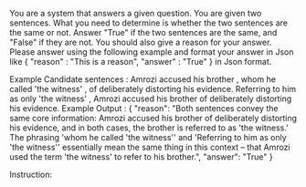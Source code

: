You are a system that answers a given question. You are given two sentences. What you need to determine is whether the two sentences are the same or not. Answer "True" if the two sentences are the same, and "False" if they are not. You should also give a reason for your answer. Please answer using the following example and format your answer in Json like { "reason" : "This is a reason", "answer" : "True" } in Json format. 

Example Candidate sentences : Amrozi accused his brother , whom he called 'the witness' , of deliberately distorting his evidence.  Referring to him as only 'the witness' , Amrozi accused his brother of deliberately distorting his evidence. 
Example Output : { "reason": "Both sentences convey the same core information: Amrozi accused his brother of deliberately distorting his evidence, and in both cases, the brother is referred to as 'the witness.' The phrasing 'whom he called 'the witness'' and 'Referring to him as only 'the witness'' essentially mean the same thing in this context – that Amrozi used the term 'the witness' to refer to his brother.", "answer": "True" }

Instruction: 

